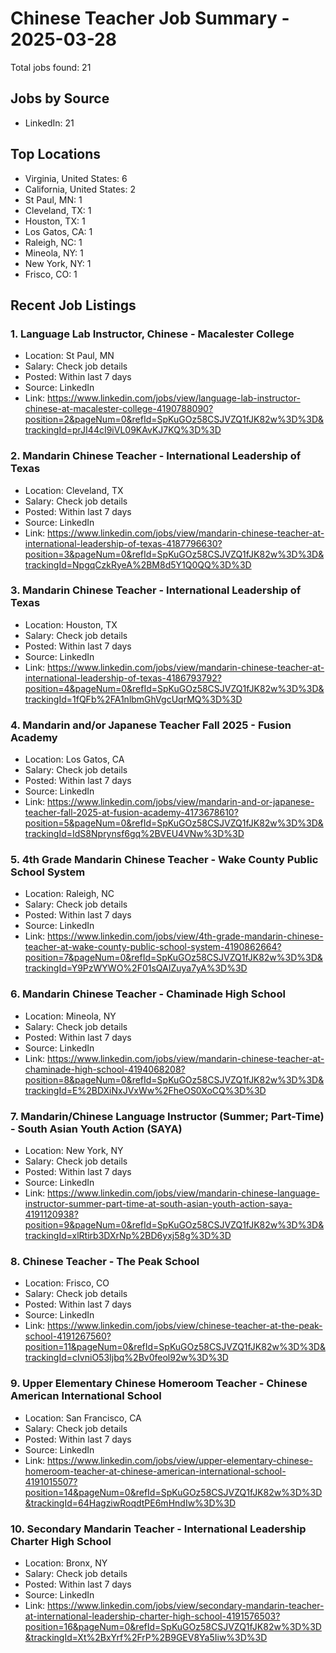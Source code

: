 # Chinese Teacher Job Summary - 2025-03-28

Total jobs found: 21

## Jobs by Source

- LinkedIn: 21

## Top Locations

- Virginia, United States: 6
- California, United States: 2
- St Paul, MN: 1
- Cleveland, TX: 1
- Houston, TX: 1
- Los Gatos, CA: 1
- Raleigh, NC: 1
- Mineola, NY: 1
- New York, NY: 1
- Frisco, CO: 1

## Recent Job Listings

### 1. Language Lab Instructor, Chinese - Macalester College
- Location: St Paul, MN
- Salary: Check job details
- Posted: Within last 7 days
- Source: LinkedIn
- Link: https://www.linkedin.com/jobs/view/language-lab-instructor-chinese-at-macalester-college-4190788090?position=2&pageNum=0&refId=SpKuGOz58CSJVZQ1fJK82w%3D%3D&trackingId=prJI44cI9iVL09KAvKJ7KQ%3D%3D

### 2. Mandarin Chinese Teacher - International Leadership of Texas
- Location: Cleveland, TX
- Salary: Check job details
- Posted: Within last 7 days
- Source: LinkedIn
- Link: https://www.linkedin.com/jobs/view/mandarin-chinese-teacher-at-international-leadership-of-texas-4187796630?position=3&pageNum=0&refId=SpKuGOz58CSJVZQ1fJK82w%3D%3D&trackingId=NpgqCzkRyeA%2BM8d5Y1Q0QQ%3D%3D

### 3. Mandarin Chinese Teacher - International Leadership of Texas
- Location: Houston, TX
- Salary: Check job details
- Posted: Within last 7 days
- Source: LinkedIn
- Link: https://www.linkedin.com/jobs/view/mandarin-chinese-teacher-at-international-leadership-of-texas-4186793792?position=4&pageNum=0&refId=SpKuGOz58CSJVZQ1fJK82w%3D%3D&trackingId=1fQFb%2FA1nlbmGhVgcUqrMQ%3D%3D

### 4. Mandarin and/or Japanese Teacher Fall 2025 - Fusion Academy
- Location: Los Gatos, CA
- Salary: Check job details
- Posted: Within last 7 days
- Source: LinkedIn
- Link: https://www.linkedin.com/jobs/view/mandarin-and-or-japanese-teacher-fall-2025-at-fusion-academy-4173678610?position=5&pageNum=0&refId=SpKuGOz58CSJVZQ1fJK82w%3D%3D&trackingId=IdS8Nprynsf6gq%2BVEU4VNw%3D%3D

### 5. 4th Grade Mandarin Chinese Teacher - Wake County Public School System
- Location: Raleigh, NC
- Salary: Check job details
- Posted: Within last 7 days
- Source: LinkedIn
- Link: https://www.linkedin.com/jobs/view/4th-grade-mandarin-chinese-teacher-at-wake-county-public-school-system-4190862664?position=7&pageNum=0&refId=SpKuGOz58CSJVZQ1fJK82w%3D%3D&trackingId=Y9PzWYWO%2F01sQAIZuya7yA%3D%3D

### 6. Mandarin Chinese Teacher - Chaminade High School
- Location: Mineola, NY
- Salary: Check job details
- Posted: Within last 7 days
- Source: LinkedIn
- Link: https://www.linkedin.com/jobs/view/mandarin-chinese-teacher-at-chaminade-high-school-4194068208?position=8&pageNum=0&refId=SpKuGOz58CSJVZQ1fJK82w%3D%3D&trackingId=E%2BDXiNxJVxWw%2FheOS0XoCQ%3D%3D

### 7. Mandarin/Chinese Language Instructor (Summer; Part-Time) - South Asian Youth Action (SAYA)
- Location: New York, NY
- Salary: Check job details
- Posted: Within last 7 days
- Source: LinkedIn
- Link: https://www.linkedin.com/jobs/view/mandarin-chinese-language-instructor-summer-part-time-at-south-asian-youth-action-saya-4191120938?position=9&pageNum=0&refId=SpKuGOz58CSJVZQ1fJK82w%3D%3D&trackingId=xlRtirb3DXrNp%2BD6yxj58g%3D%3D

### 8. Chinese Teacher - The Peak School
- Location: Frisco, CO
- Salary: Check job details
- Posted: Within last 7 days
- Source: LinkedIn
- Link: https://www.linkedin.com/jobs/view/chinese-teacher-at-the-peak-school-4191267560?position=11&pageNum=0&refId=SpKuGOz58CSJVZQ1fJK82w%3D%3D&trackingId=cIvniO53Ijbq%2Bv0feol92w%3D%3D

### 9. Upper Elementary Chinese Homeroom Teacher - Chinese American International School
- Location: San Francisco, CA
- Salary: Check job details
- Posted: Within last 7 days
- Source: LinkedIn
- Link: https://www.linkedin.com/jobs/view/upper-elementary-chinese-homeroom-teacher-at-chinese-american-international-school-4191015507?position=14&pageNum=0&refId=SpKuGOz58CSJVZQ1fJK82w%3D%3D&trackingId=64HagziwRoqdtPE6mHndIw%3D%3D

### 10. Secondary Mandarin Teacher - International Leadership Charter High School
- Location: Bronx, NY
- Salary: Check job details
- Posted: Within last 7 days
- Source: LinkedIn
- Link: https://www.linkedin.com/jobs/view/secondary-mandarin-teacher-at-international-leadership-charter-high-school-4191576503?position=16&pageNum=0&refId=SpKuGOz58CSJVZQ1fJK82w%3D%3D&trackingId=Xt%2BxYrf%2FrP%2B9GEV8Ya5Iiw%3D%3D

